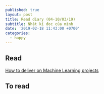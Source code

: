 ```yaml
---
published: true
layout: post
title: Read diary (04-10/03/19)
subtitle: Nhật kí đọc của mình
date: '2019-02-18 11:43:00 +0700'
categories:
  - happy
---
```


## Read

[How to deliver on Machine Learning projects](https://blog.insightdatascience.com/how-to-deliver-on-machine-learning-projects-c8d82ce642b0)

## To read